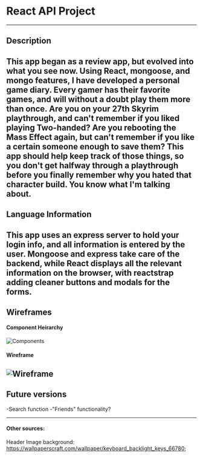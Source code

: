 # React API Project
---
## Description

This app began as a review app, but evolved into what you see now. Using React, mongoose, and mongo features, I have developed a personal game diary. Every gamer has their favorite games, and will without a doubt play them more than once.
 Are you on your 27th Skyrim playthrough, and can't remember if you liked playing Two-handed? Are you rebooting the Mass Effect again, but can't remember if you like a certain someone enough to save them? This app should help keep track of those things, so you don't get halfway through a playthrough before you finally remember why you hated that character build. You know what I'm talking about.
---
## Language Information

This app uses an express server to hold your login info, and all information is entered by the user. Mongoose and express take care of the backend, while React displays all the relevant information on the browser, with reactstrap adding cleaner buttons and modals for the forms.
---
## Wireframes
#### Component Heirarchy
![Components](https://i.imgur.com/u7bmBaE.jpg)
#### Wireframe
![Wireframe](https://i.imgur.com/gSJCDQP.jpg?2)
---
## Future versions

-Search function
-"Friends" functionality?

---

#### Other sources:

Header Image background: https://wallpaperscraft.com/wallpaper/keyboard_backlight_keys_66780;
